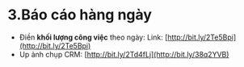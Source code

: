 # 3.Báo cáo hàng ngày

* Điền **khối lượng công việc** theo ngày: Link: [http://bit.ly/2Te5Bpi](http://bit.ly/2Te5Bpi)
* Up ảnh chụp CRM: [http://bit.ly/2Td4fLj](http://bit.ly/38q2YVB)



